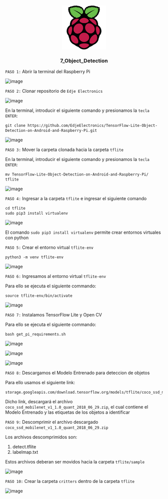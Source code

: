 <a name="readme-top"></a>

<div align="center">

  <img src="../rp4logo.png" alt="logo" width="140"  height="auto" />
  <br/>

  <h3><b>7_Object_Detection</b></h3>

</div>

`PASO 1:` Abrir la terminal del Raspberry Pi

![image](https://github.com/storres20/tutorial-rp4/assets/81504385/88b35f77-de6d-4fe6-b21e-ca47af352053)

`PASO 2:` Clonar repositorio de `Edje Electronics`

![image](https://github.com/storres20/tutorial-rp4/assets/81504385/1d8d67e7-1b1a-4bed-a2c7-82282e4ef561)

En la terminal, introducir el siguiente comando y presionamos la `tecla ENTER`:

```
git clone https://github.com/EdjeElectronics/TensorFlow-Lite-Object-Detection-on-Android-and-Raspberry-Pi.git
```

![image](https://github.com/storres20/tutorial-rp4/assets/81504385/0ab602b2-9ba9-4c40-9e9f-30d5ed2ad95b)

`PASO 3:` Mover la carpeta clonada hacia la carpeta `tflite`

En la terminal, introducir el siguiente comando y presionamos la `tecla ENTER`:

```
mv TensorFlow-Lite-Object-Detection-on-Android-and-Raspberry-Pi/ tflite
```

![image](https://github.com/storres20/tutorial-rp4/assets/81504385/e3d43464-27c8-4634-a95d-6d0073aa1340)

`PASO 4:` Ingresar a la carpeta `tflite` e ingresar el siguiente comando

```
cd tflite
sudo pip3 install virtualenv
```

![image](https://github.com/storres20/tutorial-rp4/assets/81504385/e4848287-084e-4066-b2ae-1f672aa39d45)

 El comando `sudo pip3 install virtualenv` permite crear entornos virtuales con python

`PASO 5:` Crear el entorno virtual `tflite-env`

```
python3 -m venv tflite-env
```

![image](https://github.com/storres20/tutorial-rp4/assets/81504385/977cc2d0-284b-4386-9c9b-d50e38b39630)

`PASO 6:` Ingresamos al entorno virtual `tflite-env`

Para ello se ejecuta el siguiente commando:

```
source tflite-env/bin/activate
```

![image](https://github.com/storres20/tutorial-rp4/assets/81504385/0df61007-b0ed-4c74-ac89-eaa552a149e3)

`PASO 7:` Instalamos TensorFlow Lite y Open CV

Para ello se ejecuta el siguiente commando:

```
bash get_pi_requirements.sh
```

![image](https://github.com/storres20/tutorial-rp4/assets/81504385/eca69e8f-7582-4310-a1cc-bfd9f92d2ada)

![image](https://github.com/storres20/tutorial-rp4/assets/81504385/47e2e488-5969-4761-a444-ca5853a5ef70)

![image](https://github.com/storres20/tutorial-rp4/assets/81504385/6c4e303a-7469-4c4e-8d8d-8121057c8e29)

`PASO 8:` Descargamos el Modelo Entrenado para deteccion de objetos

Para ello usamos el siguiente link:

```
storage.googleapis.com/download.tensorflow.org/models/tflite/coco_ssd_mobilenet_v1_1.0_quant_2018_06_29.zip
```

Dicho link, descargará el archivo `coco_ssd_mobilenet_v1_1.0_quant_2018_06_29.zip`, el cual contiene el Modelo Entrenado y las etiquetas de los objetos a identificar

`PASO 9:` Descomprimir el archivo descargado `coco_ssd_mobilenet_v1_1.0_quant_2018_06_29.zip`

Los archivos descomprimidos son:

1) detect.tflite
2) labelmap.txt

Estos archivos deberan ser movidos hacia la carpeta `tflite/sample`

![image](https://github.com/storres20/tutorial-rp4/assets/81504385/ac03c9bd-8ced-4055-bc98-9d6cf9b68441)

`PASO 10:` Crear la carpeta `critters` dentro de la carpeta `tflite`

![image](https://github.com/storres20/tutorial-rp4/assets/81504385/a7be4b75-df4e-4fda-bebb-747799c6ff92)


